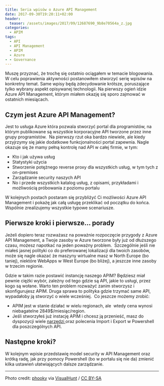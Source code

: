```yaml
---
title: Seria wpisów o Azure API Management
date: 2017-09-30T19:20:11+02:00
header:
  teaser: /assets/images/2017/09/12687690_9b8e70564a_z.jpg
categories:
  - APIM
tags:
  - API
  - API Management
  - APIM
  - Azure
- - Governance
---
```

Muszę przyznać, że trochę się ostatnio ociągałem w temacie blogowania. W celu poprawienia aktywności postanowiłem stworzyć serię wpisów na konkretny temat. Same wpisy będą zdecydowanie krótsze, poruszające tylko wybrany aspekt opisywanej technologii. Na pierwszy ogień idzie Azure API Management, którym miałem okazję się sporo zajmować w ostatnich miesiącach.

## Czym jest Azure API Management?

Jest to usługa Azure która pozwala stworzyć portal dla programistów, na którym publikowane są wszystkie korporacyjne API tworzone przez inne grupy programistów.  Na pierwszy rzut oka bardzo niewiele, ale kiedy przyjrzymy się jakie dodatkowe funkcjonalności portal zapewnia. Nagle okazuje się że mamy pełną kontrolę nad API w całej firmie, w tym:

  * Kto i jak używa usług
  * Statystyki użycia
  * Stworzenie potężnego reverse proxy dla wszystkich usług, w tym tych z on-premises
  * Zarządzanie security naszych API
  * No i przede wszystkich katalog usług, z opisami, przykładami i możliwością próbowania z poziomu portalu

W kolejnych postach postaram się przybliżyć Ci możliwości Azure API Management i pokażę jak całą usługę przeklikać od początku do końca. Wspólnie zrealizujemy wszystkie typowe scenariusze.

## Pierwsze kroki i pierwsze&#8230; porady

Jeżeli dopiero teraz rozważasz na poważnie rozpoczęcie przygody z Azure API Management, a Twoje zasoby w Azure tworzone były już od dłuższego czasu, możesz napotkać na jeden poważny problem.  Szczególnie jeśli nie miałeś jasnej polityki co do preferowanej lokalizacji dla twoich zasobów, może się nagle okazać że maszyny wirtualne masz w North Europe (bo taniej), niektóre WebApps w West Europe (bo bliżej), a jeszcze inne zasoby w trzecim regionie.

Gdzie w takim razie postawić instancję naszego APIM? Będziesz miał pewnie ciężki wybór, zależny od tego gdzie są API, jakie to usługi, przez kogo są wołane. Warto ten problem rozważyć zanim stworzysz i skonfigurujesz APIM. Druga sprawa to polityka gdzie trzymać same API, wypadałoby ją stworzyć o wiele wcześniej.  Co jeszcze możemy zrobić:

  * APIM jest w stanie działać w wielu regionach, ale  wtedy cena wynosi niebagatelne 2849$/miesiąc/region.
  * Jeśli stworzyłeś już instację APIM i chcesz ją przenieść, masz do dyspozycji wiele <a href="https://docs.microsoft.com/en-us/azure/api-management/api-management-faq#how-do-i-copy-my-api-management-service-instance-to-a-new-instance" target="_blank" rel="noopener">narzędzi </a>oraz polecenia Import i Export w Powershell dla poszczególnych API.

## Następne kroki?

W kolejnym wpisie przedstawię model security w API Management oraz krótką radę, jak przy pomocy Powershell (bo w portalu się nie da) zmienić kilka ustawień ułatwiających dalsze zarządzanie.

* * *

Photo credit: [phooky](https://www.flickr.com/photos/phooky/12687690/) via [VisualHunt](https://visualhunt.com/re/296da9) /  [CC BY-SA](http://creativecommons.org/licenses/by-sa/2.0/)